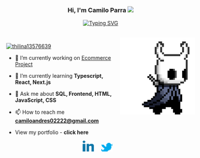 <h3 align="center">
  Hi, I'm Camilo Parra
  <img src="https://media.giphy.com/media/hvRJCLFzcasrR4ia7z/giphy.gif" width="28">
</h3>

<p align="center">
  <a href="https://git.io/typing-svg"><img src="https://readme-typing-svg.demolab.com?font=Fira+Code&pause=1000&center=true&width=435&lines=Welcome+to+my+GitHub;I'm+studying+software+development." alt="Typing SVG" /></a>
</p>

 <br/>

   

 <img align="right"  src="https://raw.githubusercontent.com/TanZng/TanZng/master/assets/hollor_knight3.gif" width="200"/>

<p align="left"> <a href="https://x.com/CamiloP05993437" target="blank"><img src="https://img.shields.io/twitter/follow/thilina13576639?logo=twitter&style=for-the-badge" alt="thilina13576639" /></a> </p>

- 🔭 I’m currently working on [Ecommerce Project](https://github.com/riwi-macondo/ecommerce-riwi-sportsline)

- 🌱 I’m currently learning **Typescript, React, Next.js**

- 💬 Ask me about **SQL, Frontend, HTML, JavaScript, CSS**

- 📫 How to reach me **camiloandres02222@gmail.com**

- View my portfolio - **click here**



<p align="center">
  <a rel="nofollow noopener noreferrer" target="_blank" href="https://www.linkedin.com/in/camilo-andres-parra-luna-8b10a0387/">
  <img src="https://raw.githubusercontent.com/TanZng/TanZng/master/assets/linkedin.png" width="30px" alt="LinkedIn"></a>
  &nbsp; 
  &nbsp;
  <a rel="nofollow noopener noreferrer" target="_blank" href="https://x.com/CamiloP05993437">
  <img src="https://raw.githubusercontent.com/TanZng/TanZng/master/assets/twitter.png" width="30px" alt="Twitter"></a>
  &nbsp; 
  &nbsp;
</p> 
